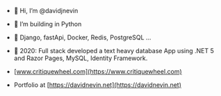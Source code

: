 - 👋 Hi, I’m @davidjnevin
- 👀 I’m building in Python
- 📖 Django, fastApi, Docker, Redis, PostgreSQL ...   

- 🧩 2020: Full stack developed a text heavy database App using .NET 5 and Razor Pages, MySQL, Identity Framework.
-  [www.critiquewheel.com](https://www.critiquewheel.com)
  
-  Portfolio at [https://davidnevin.net](https://davidnevin.net)

<!---
davidjnevin/davidjnevin is a ✨ special ✨ repository because its `README.md` (this file) appears on your GitHub profile.
You can click the Preview link to take a look at your changes.
--->
